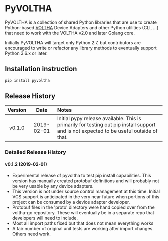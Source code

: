 # PyVOLTHA

PyVOLTHA is a collection of shared Python libraries that are use to create Python-based
[VOLTHA](https://wiki.opencord.org/display/CORD/VOLTHA) Device Adapters and other Python
utilities (CLI, ...) that need to work with the VOLTHA v2.0 and later Golang core.

Initially PyVOLTHA will target only Python 2.7, but contributors are encouraged to write
or refactor any library methods to eventually support Python 3.6.x or later.

## Installation instruction
```bash
pip install pyvoltha
```

## Release History

| Version | Date       | Notes                                |
| :-----: | :--------: | :----------------------------------- |
| v0.1.0  | 2019-02-01 | Initial pypy release available. This is primarily for testing out pip install support and is not expected to be useful outside of that. | 

### Detailed Release History

#### v0.1.2 (2019-02-01)
- Experimental release of pyvoltha to test pip install capabilities.  This version
  has manually created protobuf definitions and will probably not be very usable
  by any device adapters.
- This version is not under source control management at this time. Initial VCS
  support is anticipated in the very near future when portions of this project
  can be consumed by a device adapter developer.
- Protobuf files in the 'proto' directory were hand copied over from the voltha-go
  repository. These will eventually be in a separate repo that developers will
  need to include.
- Most all import paths fixed but that does not mean everything works
- A fair number of original unit tests are working after import changes. Others need work.